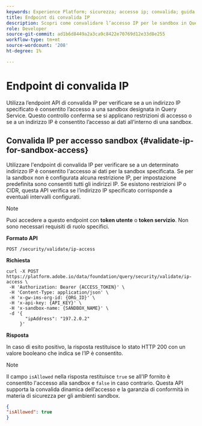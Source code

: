 ```yaml
---
keywords: Experience Platform; sicurezza; accesso ip; convalida; guida API; servizio query; verifica IP
title: Endpoint di convalida IP
description: Scopri come convalidare l’accesso IP per le sandbox in Query Service utilizzando l’endpoint API di convalida IP.
role: Developer
source-git-commit: ad1b6d8449a2a3ca9c8422e70769d12e33d8e255
workflow-type: tm+mt
source-wordcount: '208'
ht-degree: 1%

---
```


# Endpoint di convalida IP

Utilizza l’endpoint API di convalida IP per verificare se a un indirizzo IP specificato è consentito l’accesso a una sandbox designata in Query Service. Questo controllo conferma se si applicano restrizioni di accesso o se a un indirizzo IP è consentito l’accesso ai dati all’interno di una sandbox.

## Convalida IP per accesso sandbox {#validate-ip-for-sandbox-access}

Utilizzare l&#39;endpoint di convalida IP per verificare se a un determinato indirizzo IP è consentito l&#39;accesso ai dati per la sandbox specificata. Se per la sandbox non è configurata alcuna restrizione IP, per impostazione predefinita sono consentiti tutti gli indirizzi IP. Se esistono restrizioni IP o CIDR, questa API verifica se l’indirizzo IP specificato corrisponde a eventuali intervalli configurati.

>[!NOTE]
>
>Puoi accedere a questo endpoint con **token utente** o **token servizio**. Non sono necessari requisiti di ruolo specifici.

**Formato API**

```http
POST /security/validate/ip-access
```

**Richiesta**

```shell
curl -X POST https://platform.adobe.io/data/foundation/query/security/validate/ip-access \
 -H 'Authorization: Bearer {ACCESS_TOKEN}' \
 -H 'Content-Type: application/json' \
 -H 'x-gw-ims-org-id: {ORG_ID}' \
 -H 'x-api-key: {API_KEY}' \
 -H 'x-sandbox-name: {SANDBOX_NAME}' \
 -d '{
       "ipAddress": "197.2.0.2"
     }'
```

**Risposta**

In caso di esito positivo, la risposta restituisce lo stato HTTP 200 con un valore booleano che indica se l’IP è consentito.

>[!NOTE]
>
>Il campo `isAllowed` nella risposta restituisce `true` se all&#39;IP fornito è consentito l&#39;accesso alla sandbox e `false` in caso contrario. Questa API supporta la convalida dinamica dell’accesso e la garanzia di conformità in materia di sicurezza per gli ambienti sandbox.

```json
{
"isAllowed": true
}
```
